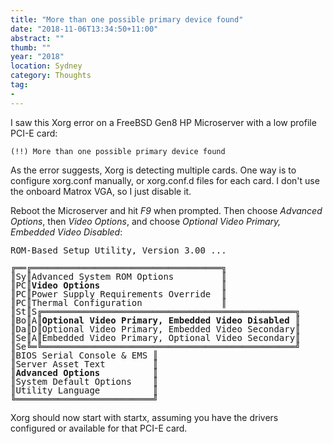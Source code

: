 ```yaml
---
title: "More than one possible primary device found"
date: "2018-11-06T13:34:50+11:00"
abstract: ""
thumb: ""
year: "2018"
location: Sydney
category: Thoughts
tag:
- 
---
```

I saw this Xorg error on a FreeBSD Gen8 HP Microserver with a low profile PCI-E card:

    (!!) More than one possible primary device found

As the error suggests, Xorg is detecting multiple cards. One way is to configure xorg.conf manually, or xorg.conf.d files for each card. I don't use the onboard Matrox VGA, so I just disable it.

Reboot the Microserver and hit *F9* when prompted. Then choose *Advanced Options*, then *Video Options*, and choose *Optional Video Primary, Embedded Video Disabled*:

<pre style="line-height:1em !important">
ROM-Based Setup Utility, Version 3.00 ...
   
╔══╔════════════════════════════════════╗
║Sy║Advanced System ROM Options         ║
║PC║<strong>Video Options</strong>                       ║
║PC║Power Supply Requirements Override  ║
║PC║Thermal Configuration               ║
║St║S╔════════════════════════════════════════════════╗
║Bo║A║<strong>Optional Video Primary, Embedded Video Disabled</strong> ║
║Da║D║Optional Video Primary, Embedded Video Secondary║
║Se║A║Embedded Video Primary, Optional Video Secondary║
║Se╚═╚════════════════════════════════════════════════╝
║BIOS Serial Console & EMS ║
║Server Asset Text         ║
║<strong>Advanced Options</strong>          ║
║System Default Options    ║
║Utility Language          ║
╚══════════════════════════╝</pre>

Xorg should now start with startx, assuming you have the drivers configured or available for that PCI-E card. 
 
